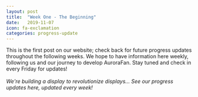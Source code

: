 ```yaml
---
layout: post
title:  "Week One - The Beginning"
date:   2019-11-07
icon: fa-exclamation
categories: progress-update
---
```


This is the first post on our website; check back for future progress updates throughout the following weeks. We hope to have information here weekly, following us and our journey to develop AuroraFan. Stay tuned and check in every Friday for updates!
<br /> <br />
_We're building a display to revolutionize displays... See our progress updates here, updated every week!_